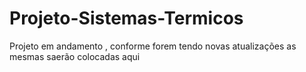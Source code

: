 # Projeto-Sistemas-Termicos  
Projeto em andamento , conforme forem tendo novas atualizações  as mesmas saerão colocadas aqui
